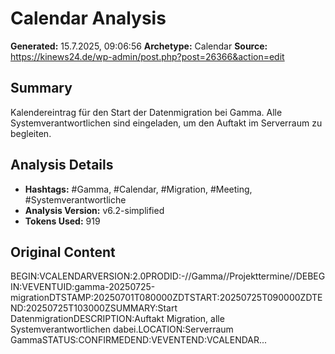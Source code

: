 # Calendar Analysis

**Generated:** 15.7.2025, 09:06:56
**Archetype:** Calendar
**Source:** https://kinews24.de/wp-admin/post.php?post=26366&action=edit

## Summary
Kalendereintrag für den Start der Datenmigration bei Gamma. Alle Systemverantwortlichen sind eingeladen, um den Auftakt im Serverraum zu begleiten.

## Analysis Details
- **Hashtags:** #Gamma, #Calendar, #Migration, #Meeting, #Systemverantwortliche
- **Analysis Version:** v6.2-simplified
- **Tokens Used:** 919

## Original Content
BEGIN:VCALENDARVERSION:2.0PRODID:-//Gamma//Projekttermine//DEBEGIN:VEVENTUID:gamma-20250725-migrationDTSTAMP:20250701T080000ZDTSTART:20250725T090000ZDTEND:20250725T103000ZSUMMARY:Start DatenmigrationDESCRIPTION:Auftakt Migration, alle Systemverantwortlichen dabei.LOCATION:Serverraum GammaSTATUS:CONFIRMEDEND:VEVENTEND:VCALENDAR...